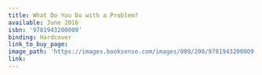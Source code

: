 ```yaml
---
title: What Do You Do with a Problem?
available: June 2016
isbn: '9781943200009'
binding: Hardcover
link_to_buy_page:
image_path: 'https://images.booksense.com/images/009/200/9781943200009.jpg'
link:
---
```



